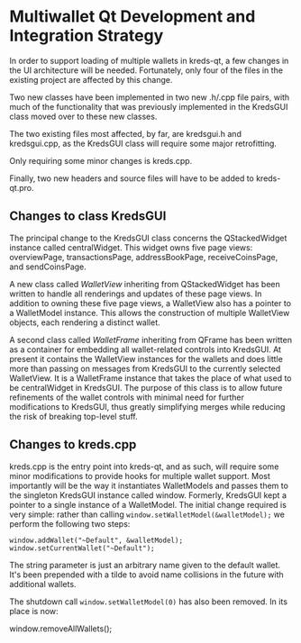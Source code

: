 Multiwallet Qt Development and Integration Strategy
===================================================

In order to support loading of multiple wallets in kreds-qt, a few changes in the UI architecture will be needed.
Fortunately, only four of the files in the existing project are affected by this change.

Two new classes have been implemented in two new .h/.cpp file pairs, with much of the functionality that was previously
implemented in the KredsGUI class moved over to these new classes.

The two existing files most affected, by far, are kredsgui.h and kredsgui.cpp, as the KredsGUI class will require
some major retrofitting.

Only requiring some minor changes is kreds.cpp.

Finally, two new headers and source files will have to be added to kreds-qt.pro.

Changes to class KredsGUI
---------------------------
The principal change to the KredsGUI class concerns the QStackedWidget instance called centralWidget.
This widget owns five page views: overviewPage, transactionsPage, addressBookPage, receiveCoinsPage, and sendCoinsPage.

A new class called *WalletView* inheriting from QStackedWidget has been written to handle all renderings and updates of
these page views. In addition to owning these five page views, a WalletView also has a pointer to a WalletModel instance.
This allows the construction of multiple WalletView objects, each rendering a distinct wallet.

A second class called *WalletFrame* inheriting from QFrame has been written as a container for embedding all wallet-related
controls into KredsGUI. At present it contains the WalletView instances for the wallets and does little more than passing on messages
from KredsGUI to the currently selected WalletView. It is a WalletFrame instance
that takes the place of what used to be centralWidget in KredsGUI. The purpose of this class is to allow future
refinements of the wallet controls with minimal need for further modifications to KredsGUI, thus greatly simplifying
merges while reducing the risk of breaking top-level stuff.

Changes to kreds.cpp
----------------------
kreds.cpp is the entry point into kreds-qt, and as such, will require some minor modifications to provide hooks for
multiple wallet support. Most importantly will be the way it instantiates WalletModels and passes them to the
singleton KredsGUI instance called window. Formerly, KredsGUI kept a pointer to a single instance of a WalletModel.
The initial change required is very simple: rather than calling `window.setWalletModel(&walletModel);` we perform the
following two steps:

	window.addWallet("~Default", &walletModel);
	window.setCurrentWallet("~Default");

The string parameter is just an arbitrary name given to the default wallet. It's been prepended with a tilde to avoid name collisions in the future with additional wallets.

The shutdown call `window.setWalletModel(0)` has also been removed. In its place is now:

window.removeAllWallets();

